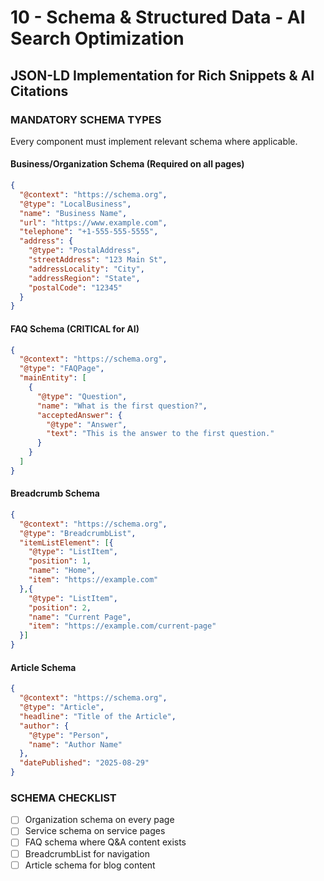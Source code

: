 # 10 - Schema & Structured Data - AI Search Optimization

## JSON-LD Implementation for Rich Snippets & AI Citations

### MANDATORY SCHEMA TYPES
Every component must implement relevant schema where applicable.

#### Business/Organization Schema (Required on all pages)
```json
{
  "@context": "https://schema.org",
  "@type": "LocalBusiness",
  "name": "Business Name",
  "url": "https://www.example.com",
  "telephone": "+1-555-555-5555",
  "address": {
    "@type": "PostalAddress",
    "streetAddress": "123 Main St",
    "addressLocality": "City",
    "addressRegion": "State",
    "postalCode": "12345"
  }
}
```

#### FAQ Schema (CRITICAL for AI)
```json
{
  "@context": "https://schema.org",
  "@type": "FAQPage",
  "mainEntity": [
    {
      "@type": "Question",
      "name": "What is the first question?",
      "acceptedAnswer": {
        "@type": "Answer",
        "text": "This is the answer to the first question."
      }
    }
  ]
}
```

#### Breadcrumb Schema
```json
{
  "@context": "https://schema.org",
  "@type": "BreadcrumbList",
  "itemListElement": [{
    "@type": "ListItem",
    "position": 1,
    "name": "Home",
    "item": "https://example.com"
  },{
    "@type": "ListItem",
    "position": 2,
    "name": "Current Page",
    "item": "https://example.com/current-page"
  }]
}
```

#### Article Schema
```json
{
  "@context": "https://schema.org",
  "@type": "Article",
  "headline": "Title of the Article",
  "author": {
    "@type": "Person",
    "name": "Author Name"
  },
  "datePublished": "2025-08-29"
}
```

### SCHEMA CHECKLIST
- [ ] Organization schema on every page
- [ ] Service schema on service pages
- [ ] FAQ schema where Q&A content exists
- [ ] BreadcrumbList for navigation
- [ ] Article schema for blog content
